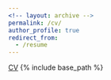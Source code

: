 ```yaml
---
<!-- layout: archive -->
permalink: /cv/
author_profile: true
redirect_from:
  - /resume
---
```

[CV](https://github.com/reza-asad/reza-asad.github.io/blob/master/images/reza_asad_cv_cvpr.pdf)
{% include base_path %}
